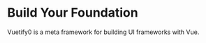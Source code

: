 # Build Your Foundation

Vuetify0 is a meta framework for building UI frameworks with Vue.

<DocsPageFeatures />
